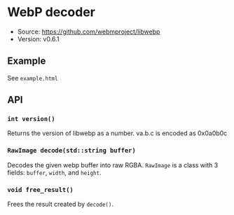 # WebP decoder

- Source: <https://github.com/webmproject/libwebp>
- Version: v0.6.1

## Example

See `example.html`

## API

### `int version()`

Returns the version of libwebp as a number. va.b.c is encoded as 0x0a0b0c

### `RawImage decode(std::string buffer)`

Decodes the given webp buffer into raw RGBA. `RawImage` is a class with 3 fields: `buffer`, `width`, and `height`.

### `void free_result()`

Frees the result created by `decode()`.
